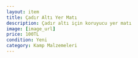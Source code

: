 ```yaml
---
layout: item
title: Çadır Altı Yer Matı
description: Çadır altı için koruyucu yer matı
image: [image_url]
price: 100TL
condition: Yeni
category: Kamp Malzemeleri
---
```

